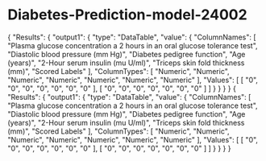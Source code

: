 # Diabetes-Prediction-model-24002
{
  "Results": {
    "output1": {
      "type": "DataTable",
      "value": {
        "ColumnNames": [
          "Plasma glucose concentration a 2 hours in an oral glucose tolerance test",
          "Diastolic blood pressure (mm Hg)",
          "Diabetes pedigree function",
          "Age (years)",
          "2-Hour serum insulin (mu U/ml)",
          "Triceps skin fold thickness (mm)",
          "Scored Labels"
        ],
        "ColumnTypes": [
          "Numeric",
          "Numeric",
          "Numeric",
          "Numeric",
          "Numeric",
          "Numeric",
          "Numeric"
        ],
        "Values": [
          [
            "0",
            "0",
            "0",
            "0",
            "0",
            "0",
            "0"
          ],
          [
            "0",
            "0",
            "0",
            "0",
            "0",
            "0",
            "0"
          ]
        ]
      }
    }
  }
}
{
  "Results": {
    "output1": {
      "type": "DataTable",
      "value": {
        "ColumnNames": [
          "Plasma glucose concentration a 2 hours in an oral glucose tolerance test",
          "Diastolic blood pressure (mm Hg)",
          "Diabetes pedigree function",
          "Age (years)",
          "2-Hour serum insulin (mu U/ml)",
          "Triceps skin fold thickness (mm)",
          "Scored Labels"
        ],
        "ColumnTypes": [
          "Numeric",
          "Numeric",
          "Numeric",
          "Numeric",
          "Numeric",
          "Numeric",
          "Numeric"
        ],
        "Values": [
          [
            "0",
            "0",
            "0",
            "0",
            "0",
            "0",
            "0"
          ],
          [
            "0",
            "0",
            "0",
            "0",
            "0",
            "0",
            "0"
          ]
        ]
      }
    }
  }
}

